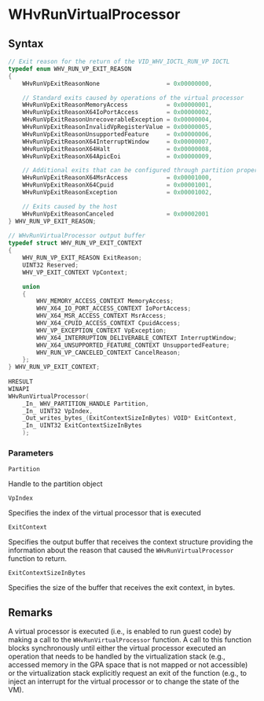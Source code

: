 # WHvRunVirtualProcessor


## Syntax

```C
// Exit reason for the return of the VID_WHV_IOCTL_RUN_VP IOCTL 
typedef enum WHV_RUN_VP_EXIT_REASON
{
    WHvRunVpExitReasonNone                   = 0x00000000,

    // Standard exits caused by operations of the virtual processor
    WHvRunVpExitReasonMemoryAccess           = 0x00000001,
    WHvRunVpExitReasonX64IoPortAccess        = 0x00000002,
    WHvRunVpExitReasonUnrecoverableException = 0x00000004,
    WHvRunVpExitReasonInvalidVpRegisterValue = 0x00000005,
    WHvRunVpExitReasonUnsupportedFeature     = 0x00000006,
    WHvRunVpExitReasonX64InterruptWindow     = 0x00000007,
    WHvRunVpExitReasonX64Halt                = 0x00000008,
    WHvRunVpExitReasonX64ApicEoi             = 0x00000009,

    // Additional exits that can be configured through partition properties
    WHvRunVpExitReasonX64MsrAccess           = 0x00001000,
    WHvRunVpExitReasonX64Cpuid               = 0x00001001,
    WHvRunVpExitReasonException              = 0x00001002,

    // Exits caused by the host
    WHvRunVpExitReasonCanceled               = 0x00002001
} WHV_RUN_VP_EXIT_REASON;
 
// WHvRunVirtualProcessor output buffer
typedef struct WHV_RUN_VP_EXIT_CONTEXT
{
    WHV_RUN_VP_EXIT_REASON ExitReason;
    UINT32 Reserved;
    WHV_VP_EXIT_CONTEXT VpContext;

    union
    {
        WHV_MEMORY_ACCESS_CONTEXT MemoryAccess;
        WHV_X64_IO_PORT_ACCESS_CONTEXT IoPortAccess;
        WHV_X64_MSR_ACCESS_CONTEXT MsrAccess;
        WHV_X64_CPUID_ACCESS_CONTEXT CpuidAccess;
        WHV_VP_EXCEPTION_CONTEXT VpException;
        WHV_X64_INTERRUPTION_DELIVERABLE_CONTEXT InterruptWindow;
        WHV_X64_UNSUPPORTED_FEATURE_CONTEXT UnsupportedFeature;
        WHV_RUN_VP_CANCELED_CONTEXT CancelReason;
    };
} WHV_RUN_VP_EXIT_CONTEXT;
 
HRESULT
WINAPI
WHvRunVirtualProcessor(
    _In_ WHV_PARTITION_HANDLE Partition,
    _In_ UINT32 VpIndex,
    _Out_writes_bytes_(ExitContextSizeInBytes) VOID* ExitContext,
    _In_ UINT32 ExitContextSizeInBytes
    );
```

### Parameters

`Partition`

Handle to the partition object

`VpIndex`

Specifies the index of the virtual processor that is executed

`ExitContext`

Specifies the output buffer that receives the context structure providing the information about the reason that caused the `WHvRunVirtualProcessor` function to return. 

`ExitContextSizeInBytes`

Specifies the size of the buffer that receives the exit context, in bytes. 
  

## Remarks

A virtual processor is executed (i.e., is enabled to run guest code) by making a call to the `WHvRunVirtualProcessor` function. A call to this function blocks synchronously until either the virtual processor executed an operation that needs to be handled by the virtualization stack (e.g., accessed memory in the GPA space that is not mapped or not accessible) or the virtualization stack explicitly request an exit of the function (e.g., to inject an interrupt for the virtual processor or to change the state of the VM). 
